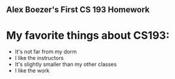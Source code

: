 ## Alex Boezer's First CS 193 Homework

# My favorite things about CS193:
- It's not far from my dorm
- I like the instructors
- It's slightly smaller than my other classes
- I like the work
